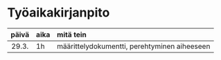 # Työaikakirjanpito

| päivä | aika | mitä tein  |
| :----:|:-----| :-----|
| 29.3. | 1h   |  määrittelydokumentti, perehtyminen aiheeseen  |
